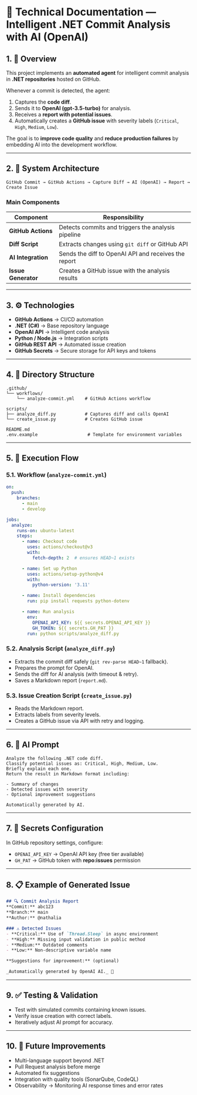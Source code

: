 # 📄 Technical Documentation — Intelligent .NET Commit Analysis with AI (OpenAI)

## 1. 🎯 Overview

This project implements an **automated agent** for intelligent commit analysis in **.NET repositories** hosted on GitHub.

Whenever a commit is detected, the agent:

1. Captures the **code diff**.
2. Sends it to **OpenAI (gpt-3.5-turbo)** for analysis.
3. Receives a **report with potential issues**.
4. Automatically creates a **GitHub issue** with severity labels (`Critical`, `High`, `Medium`, `Low`).

The goal is to **improve code quality** and **reduce production failures** by embedding AI into the development workflow.

---

## 2. 🧱 System Architecture

```plaintext
GitHub Commit → GitHub Actions → Capture Diff → AI (OpenAI) → Report → Create Issue
```

### Main Components

| Component           | Responsibility                                       |
| ------------------- | ---------------------------------------------------- |
| **GitHub Actions**  | Detects commits and triggers the analysis pipeline   |
| **Diff Script**     | Extracts changes using `git diff` or GitHub API      |
| **AI Integration**  | Sends the diff to OpenAI API and receives the report |
| **Issue Generator** | Creates a GitHub issue with the analysis results     |

---

## 3. ⚙️ Technologies

* **GitHub Actions** → CI/CD automation
* **.NET (C#)** → Base repository language
* **OpenAI API** → Intelligent code analysis
* **Python / Node.js** → Integration scripts
* **GitHub REST API** → Automated issue creation
* **GitHub Secrets** → Secure storage for API keys and tokens

---

## 4. 📂 Directory Structure

```
.github/
└── workflows/
    └── analyze-commit.yml    # GitHub Actions workflow

scripts/
├── analyze_diff.py           # Captures diff and calls OpenAI
└── create_issue.py           # Creates GitHub issue

README.md
.env.example                   # Template for environment variables
```

---

## 5. 🔄 Execution Flow

### 5.1. Workflow (`analyze-commit.yml`)

```yaml
on:
  push:
    branches:
      - main
      - develop

jobs:
  analyze:
    runs-on: ubuntu-latest
    steps:
      - name: Checkout code
        uses: actions/checkout@v3
        with:
          fetch-depth: 2  # ensures HEAD~1 exists

      - name: Set up Python
        uses: actions/setup-python@v4
        with:
          python-version: '3.11'

      - name: Install dependencies
        run: pip install requests python-dotenv

      - name: Run analysis
        env:
          OPENAI_API_KEY: ${{ secrets.OPENAI_API_KEY }}
          GH_TOKEN: ${{ secrets.GH_PAT }}
        run: python scripts/analyze_diff.py
```

### 5.2. Analysis Script (`analyze_diff.py`)

* Extracts the commit diff safely (`git rev-parse HEAD~1` fallback).
* Prepares the prompt for OpenAI.
* Sends the diff for AI analysis (with timeout & retry).
* Saves a Markdown report (`report.md`).

### 5.3. Issue Creation Script (`create_issue.py`)

* Reads the Markdown report.
* Extracts labels from severity levels.
* Creates a GitHub issue via API with retry and logging.

---

## 6. 🧠 AI Prompt

```plaintext
Analyze the following .NET code diff.
Classify potential issues as: Critical, High, Medium, Low.
Briefly explain each one.
Return the result in Markdown format including:

- Summary of changes
- Detected issues with severity
- Optional improvement suggestions

Automatically generated by AI.
```

---

## 7. 🔐 Secrets Configuration

In GitHub repository settings, configure:

* `OPENAI_API_KEY` → OpenAI API key (free tier available)
* `GH_PAT` → GitHub token with **repo:issues** permission

---

## 8. 📋 Example of Generated Issue

```markdown
## 🔍 Commit Analysis Report
**Commit:** abc123  
**Branch:** main  
**Author:** @nathalia  

### ⚠️ Detected Issues
- **Critical:** Use of `Thread.Sleep` in async environment  
- **High:** Missing input validation in public method  
- **Medium:** Outdated comments  
- **Low:** Non-descriptive variable name  

**Suggestions for improvement:** (optional)

_Automatically generated by OpenAI AI._ 🤖
```

---

## 9. ✅ Testing & Validation

* Test with simulated commits containing known issues.
* Verify issue creation with correct labels.
* Iteratively adjust AI prompt for accuracy.

---

## 10. 🚀 Future Improvements

* Multi-language support beyond .NET
* Pull Request analysis before merge
* Automated fix suggestions
* Integration with quality tools (SonarQube, CodeQL)
* Observability → Monitoring AI response times and error rates